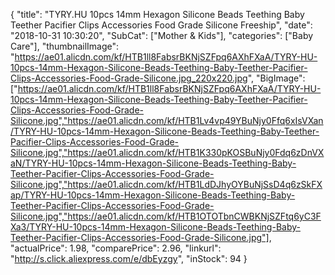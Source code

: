 {
	"title": "TYRY.HU 10pcs 14mm Hexagon Silicone Beads Teething Baby Teether Pacifier Clips Accessories Food Grade Silicone Freeship",
	"date": "2018-10-31 10:30:20",
	"SubCat": ["Mother & Kids"],
	"categories": ["Baby Care"],
	"thumbnailImage": "https://ae01.alicdn.com/kf/HTB1ll8FabsrBKNjSZFpq6AXhFXaA/TYRY-HU-10pcs-14mm-Hexagon-Silicone-Beads-Teething-Baby-Teether-Pacifier-Clips-Accessories-Food-Grade-Silicone.jpg_220x220.jpg",
	"BigImage": ["https://ae01.alicdn.com/kf/HTB1ll8FabsrBKNjSZFpq6AXhFXaA/TYRY-HU-10pcs-14mm-Hexagon-Silicone-Beads-Teething-Baby-Teether-Pacifier-Clips-Accessories-Food-Grade-Silicone.jpg","https://ae01.alicdn.com/kf/HTB1Lv4vp49YBuNjy0Ffq6xIsVXan/TYRY-HU-10pcs-14mm-Hexagon-Silicone-Beads-Teething-Baby-Teether-Pacifier-Clips-Accessories-Food-Grade-Silicone.jpg","https://ae01.alicdn.com/kf/HTB1K330pKOSBuNjy0Fdq6zDnVXaN/TYRY-HU-10pcs-14mm-Hexagon-Silicone-Beads-Teething-Baby-Teether-Pacifier-Clips-Accessories-Food-Grade-Silicone.jpg","https://ae01.alicdn.com/kf/HTB1LdDJhyOYBuNjSsD4q6zSkFXap/TYRY-HU-10pcs-14mm-Hexagon-Silicone-Beads-Teething-Baby-Teether-Pacifier-Clips-Accessories-Food-Grade-Silicone.jpg","https://ae01.alicdn.com/kf/HTB1OTOTbnCWBKNjSZFtq6yC3FXa3/TYRY-HU-10pcs-14mm-Hexagon-Silicone-Beads-Teething-Baby-Teether-Pacifier-Clips-Accessories-Food-Grade-Silicone.jpg"],
	"actualPrice": 1.98,
	"comparePrice": 2.96,
	"linkurl": "http://s.click.aliexpress.com/e/dbEyzgy",
	"inStock": 94
}
